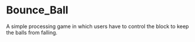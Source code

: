 # Bounce_Ball
A simple processing game in which users have to control the block to keep the balls from falling.

